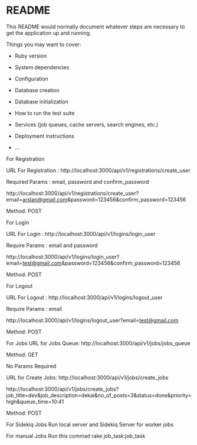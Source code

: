 # README

This README would normally document whatever steps are necessary to get the
application up and running.

Things you may want to cover:

* Ruby version

* System dependencies

* Configuration

* Database creation

* Database initialization

* How to run the test suite

* Services (job queues, cache servers, search engines, etc.)

* Deployment instructions

* ...


For Registration

  URL For Registration : http://localhost:3000/api/v1/registrations/create_user

  Required Params : email, password and confirm_password

  http://localhost:3000/api/v1/registrations/create_user?email=arslan@gmail.com&password=123456&confirm_password=123456

  Method: POST


For Login

  URL For Login : http://localhost:3000/api/v1/logins/login_user

  Require Params : email and password

  http://localhost:3000/api/v1/logins/login_user?email=test@gmail.com&password=123456&confirm_password=123456

  Method: POST

For Logout

  URL For Logout : http://localhost:3000/api/v1/logins/logout_user

  Require Params : email

  http://localhost:3000/api/v1/logins/logout_user?email=test@gmail.com

  Method: POST

For Jobs
  URL for Jobs Queue: http://localhost:3000/api/v1/jobs/jobs_queue

  Method: GET

  No Params Required

  URL for Create Jobs:  http://localhost:3000/api/v1/jobs/create_jobs

  http://localhost:3000/api/v1/jobs/create_jobs?job_title=dev&job_description=dekai&no_of_posts=3&status=done&priority=high&queue_time=10:41

  Method: POST

For Sidekiq Jobs
  Run local server and Sidekiq Server for worker jobs

For manual Jobs
  Run this commad rake job_task:job_task
